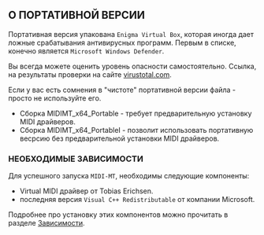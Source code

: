 ## О ПОРТАТИВНОЙ ВЕРСИИ

Портативная версия упакована `Enigma Virtual Box`, которая иногда дает ложные срабатывания антивирусных программ.
Первым в списке, конечно является `Microsoft Windows Defender`.

Вы всегда можете оценить уровень опасности самостоятельно.
Ссылка, на результаты проверки на сайте [virustotal.com](https://www.virustotal.com/gui/file/a238b3af3595bb29ad729718561431d36c87f9f1c17c161fb41c03ee7071429c).  

Если у вас есть сомнения в "чистоте" портативной версии файла - просто не используйте его.

- Сборка MIDIMT_x64_Portable  - требует предварительную установку MIDI драйверов.
- Сборка MIDIMT_x64_PortableI - позволит использовать портативную весрсию без предварительной установки MIDI драйверов.

### НЕОБХОДИМЫЕ ЗАВИСИМОСТИ

Для успешного запуска `MIDI-MT`, необходимы следующие компоненты:

- Virtual MIDI драйвер от Tobias Erichsen.
- последняя версия `Visual C++ Redistributable` от компании Microsoft.

Подробнее про установку этих компонентов можно прочитать в разделе [Зависимости](RU-Зависимости).  
